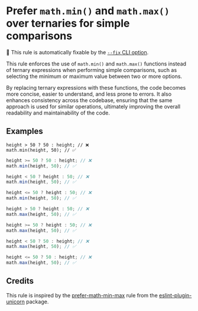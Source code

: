 # Prefer `math.min()` and `math.max()` over ternaries for simple comparisons

🔧 This rule is automatically fixable by the [`--fix` CLI option](https://eslint.org/docs/latest/user-guide/command-line-interface#--fix).

<!-- end auto-generated rule header -->
<!-- Do not manually modify this header. Run: `npm run eslint-docs` -->

This rule enforces the use of `math.min()` and `math.max()` functions instead of ternary expressions when performing simple comparisons, such as selecting the minimum or maximum value between two or more options.

By replacing ternary expressions with these functions, the code becomes more concise, easier to understand, and less prone to errors. It also enhances consistency across the codebase, ensuring that the same approach is used for similar operations, ultimately improving the overall readability and maintainability of the code.

## Examples

<!-- math.min() -->

```
height > 50 ? 50 : height; // ❌
math.min(height, 50); // ✅
```

```js
height >= 50 ? 50 : height; // ❌
math.min(height, 50); // ✅
```

```js
height < 50 ? height : 50; // ❌
math.min(height, 50); // ✅
```

```js
height <= 50 ? height : 50; // ❌
math.min(height, 50); // ✅
```

<!-- math.max() -->

```js
height > 50 ? height : 50; // ❌
math.max(height, 50); // ✅
```

```js
height >= 50 ? height : 50; // ❌
math.max(height, 50); // ✅
```

```js
height < 50 ? 50 : height; // ❌
math.max(height, 50); // ✅
```

```js
height <= 50 ? 50 : height; // ❌
math.max(height, 50); // ✅
```

## Credits

This rule is inspired by the
[prefer-math-min-max](https://github.com/sindresorhus/eslint-plugin-unicorn/blob/main/docs/rules/prefer-math-min-max.md)
rule from the
[eslint-plugin-unicorn](https://github.com/sindresorhus/eslint-plugin-unicorn/)
package.
